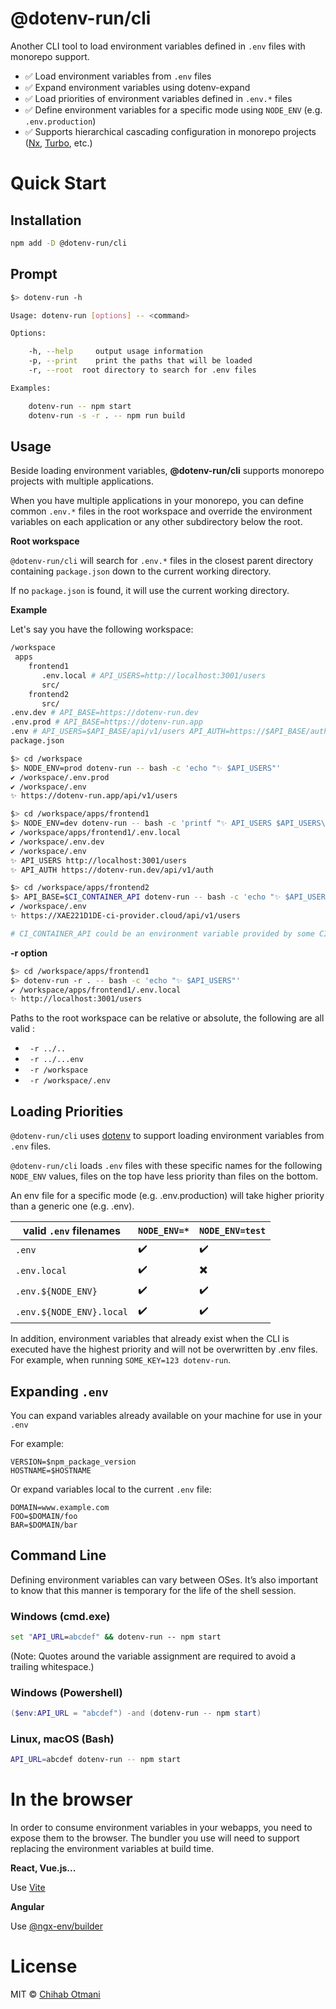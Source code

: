 <h1>@dotenv-run/cli</h1>


Another CLI tool to load environment variables defined in `.env` files with monorepo support.

* ✅ Load environment variables from `.env` files
* ✅ Expand environment variables using dotenv-expand
* ✅ Load priorities of environment variables defined in `.env.*` files
* ✅ Define environment variables for a specific mode using `NODE_ENV` (e.g. `.env.production`)
* ✅ Supports hierarchical cascading configuration in monorepo projects ([Nx](https://nx.dev), [Turbo](https://turbo.build/), etc.)
  

# Quick Start

## Installation
```sh
npm add -D @dotenv-run/cli
```

## Prompt
```sh
$> dotenv-run -h

Usage: dotenv-run [options] -- <command>

Options:

    -h, --help     output usage information
    -p, --print    print the paths that will be loaded
    -r, --root  root directory to search for .env files

Examples:

    dotenv-run -- npm start
    dotenv-run -s -r . -- npm run build
```

## Usage

Beside loading environment variables, **@dotenv-run/cli** supports monorepo projects with multiple applications.

When you have multiple applications in your monorepo, you can define common `.env.*` files in the root workspace and override the environment variables on each application or any other subdirectory below the root.

**Root workspace**

`@dotenv-run/cli` will search for `.env.*` files in the closest parent directory containing `package.json` down to the current working directory. 

If no `package.json` is found, it will use the current working directory.

**Example**

Let's say you have the following workspace:

```sh
/workspace
 apps
    frontend1
       .env.local # API_USERS=http://localhost:3001/users
       src/
    frontend2
       src/
.env.dev # API_BASE=https://dotenv-run.dev
.env.prod # API_BASE=https://dotenv-run.app
.env # API_USERS=$API_BASE/api/v1/users API_AUTH=https://$API_BASE/auth
package.json
```

```sh
$> cd /workspace
$> NODE_ENV=prod dotenv-run -- bash -c 'echo "✨ $API_USERS"'
✔ /workspace/.env.prod
✔ /workspace/.env
✨ https://dotenv-run.app/api/v1/users
```

```sh
$> cd /workspace/apps/frontend1
$> NODE_ENV=dev dotenv-run -- bash -c 'printf "✨ API_USERS $API_USERS\n✨ API_AUTH $API_AUTH"'
✔ /workspace/apps/frontend1/.env.local
✔ /workspace/.env.dev
✔ /workspace/.env
✨ API_USERS http://localhost:3001/users
✨ API_AUTH https://dotenv-run.dev/api/v1/auth
```

```sh
$> cd /workspace/apps/frontend2
$> API_BASE=$CI_CONTAINER_API dotenv-run -- bash -c 'echo "✨ $API_USERS"'
✔ /workspace/.env
✨ https://XAE221D1DE-ci-provider.cloud/api/v1/users

# CI_CONTAINER_API could be an environment variable provided by some CI provider 
```

**-r option**

```sh
$> cd /workspace/apps/frontend1
$> dotenv-run -r . -- bash -c 'echo "✨ $API_USERS"'
✔ /workspace/apps/frontend1/.env.local
✨ http://localhost:3001/users
```


Paths to the root workspace can be relative or absolute, the following are all valid :
* ` -r ../..`
* ` -r ../...env`
* ` -r /workspace`
* ` -r /workspace/.env`


## Loading Priorities

`@dotenv-run/cli` uses [dotenv](https://github.com/motdotla/dotenv) to support loading environment variables from `.env` files.

`@dotenv-run/cli` loads `.env` files with these specific names for the following `NODE_ENV` values, files on the top have less priority than files on the bottom.

An env file for a specific mode (e.g. .env.production) will take higher priority than a generic one (e.g. .env).

| valid `.env` filenames     | `NODE_ENV=*` | `NODE_ENV=test` |
| -------------------------- | -------------- | ----------------- |
| `.env`                     | ✔️             | ✔️                |
| `.env.local`               | ✔️             | ✖️                |
| `.env.${NODE_ENV}`       | ✔️             | ✔️                |
| `.env.${NODE_ENV}.local` | ✔️             | ✔️                |

In addition, environment variables that already exist when the CLI is executed have the highest priority and will not be overwritten by .env files. For example, when running `SOME_KEY=123 dotenv-run`.

## Expanding `.env`

You can expand variables already available on your machine for use in your `.env`

For example:

```shell
VERSION=$npm_package_version
HOSTNAME=$HOSTNAME
```

Or expand variables local to the current `.env` file:

```shell
DOMAIN=www.example.com
FOO=$DOMAIN/foo
BAR=$DOMAIN/bar
```


## Command Line

Defining environment variables can vary between OSes. It’s also important to know that this manner is temporary for the life of the shell session.

### Windows (cmd.exe)

```cmd
set "API_URL=abcdef" && dotenv-run -- npm start
```

(Note: Quotes around the variable assignment are required to avoid a trailing whitespace.)

### Windows (Powershell)

```Powershell
($env:API_URL = "abcdef") -and (dotenv-run -- npm start)
```

### Linux, macOS (Bash)

```sh
API_URL=abcdef dotenv-run -- npm start
```

# In the browser

In order to consume environment variables in your webapps, you need to expose them to the browser. The bundler you use will need to support replacing the environment variables at build time.

**React, Vue.js...**

Use [Vite](https://vitejs.dev/guide/env-and-mode.html)

**Angular**

Use [@ngx-env/builder](https://www.npmjs.com/package/@ngx-env/builder)

# License

MIT © [Chihab Otmani](https://twitter.com/chihabotmani)


